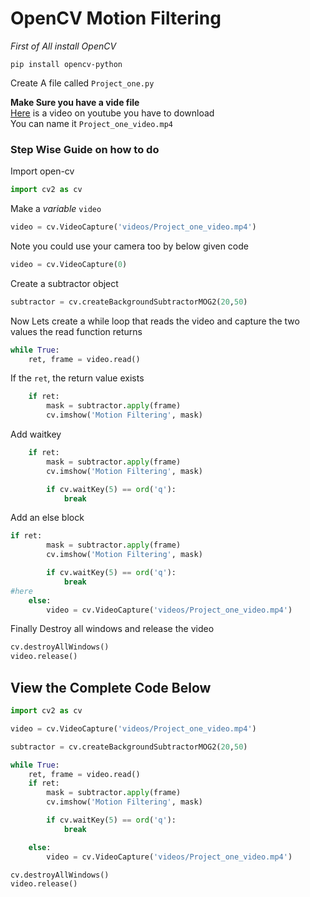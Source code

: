 
# OpenCV Motion Filtering
_First of All install OpenCV_

```
pip install opencv-python
```

Create A file called `Project_one.py`

**Make Sure you have a vide file**  
[Here](https://www.youtube.com/watch?v=ORrrKXGx2SE) is a video on youtube you have to download  
You can name it `Project_one_video.mp4` 

### Step Wise Guide on how to do  

Import open-cv  
```python
import cv2 as cv
```
Make a _variable_ `video` 
```python
video = cv.VideoCapture('videos/Project_one_video.mp4')
```
Note you could use your camera too by below given code 

```python
video = cv.VideoCapture(0)
```

Create a subtractor object
```python
subtractor = cv.createBackgroundSubtractorMOG2(20,50)
```

Now Lets create a while loop that reads the video and capture the two values the read function returns  
```python
while True:
    ret, frame = video.read()
```

If the `ret`, the return value exists 

```python
    if ret:
        mask = subtractor.apply(frame)
        cv.imshow('Motion Filtering', mask)
```

Add waitkey

```python
    if ret:
        mask = subtractor.apply(frame)
        cv.imshow('Motion Filtering', mask)

        if cv.waitKey(5) == ord('q'):
            break
```
Add an else block 
```python
if ret:
        mask = subtractor.apply(frame)
        cv.imshow('Motion Filtering', mask)

        if cv.waitKey(5) == ord('q'):
            break
#here 
    else:
        video = cv.VideoCapture('videos/Project_one_video.mp4')

```

Finally Destroy all windows and release the video
```python
cv.destroyAllWindows()
video.release()
```

## View the Complete Code Below
```python
import cv2 as cv

video = cv.VideoCapture('videos/Project_one_video.mp4')

subtractor = cv.createBackgroundSubtractorMOG2(20,50)

while True:
    ret, frame = video.read()
    if ret:
        mask = subtractor.apply(frame)
        cv.imshow('Motion Filtering', mask)

        if cv.waitKey(5) == ord('q'):
            break

    else:
        video = cv.VideoCapture('videos/Project_one_video.mp4')

cv.destroyAllWindows()
video.release()


```

